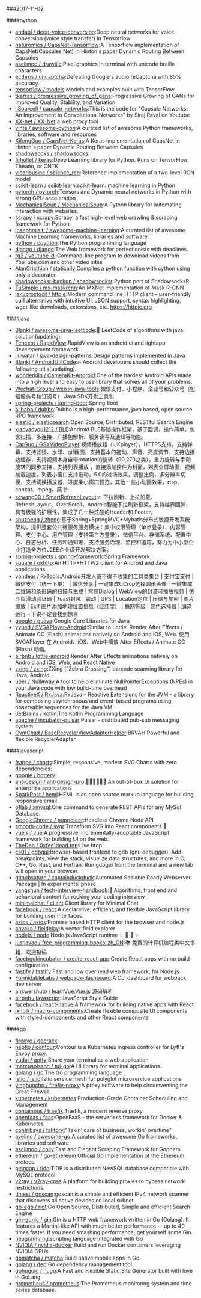 ###2017-11-02

####python
* [andabi / deep-voice-conversion](https://github.com/andabi/deep-voice-conversion):Deep neural networks for voice conversion (voice style transfer) in Tensorflow
* [naturomics / CapsNet-Tensorflow](https://github.com/naturomics/CapsNet-Tensorflow):A Tensorflow implementation of CapsNet(Capsules Net) in Hinton's paper Dynamic Routing Between Capsules
* [asciimoo / drawille](https://github.com/asciimoo/drawille):Pixel graphics in terminal with unicode braille characters
* [ecthros / uncaptcha](https://github.com/ecthros/uncaptcha):Defeating Google's audio reCaptcha with 85% accuracy.
* [tensorflow / models](https://github.com/tensorflow/models):Models and examples built with TensorFlow
* [tkarras / progressive_growing_of_gans](https://github.com/tkarras/progressive_growing_of_gans):Progressive Growing of GANs for Improved Quality, Stability, and Variation
* [llSourcell / capsule_networks](https://github.com/llSourcell/capsule_networks):This is the code for "Capsule Networks: An Improvement to Convolutional Networks" by Siraj Raval on Youtube
* [XX-net / XX-Net](https://github.com/XX-net/XX-Net):a web proxy tool
* [vinta / awesome-python](https://github.com/vinta/awesome-python):A curated list of awesome Python frameworks, libraries, software and resources
* [XifengGuo / CapsNet-Keras](https://github.com/XifengGuo/CapsNet-Keras):A Keras implementation of CapsNet in Hinton's paper Dynamic Routing Between Capsules
* [shadowsocks / shadowsocks](https://github.com/shadowsocks/shadowsocks):
* [fchollet / keras](https://github.com/fchollet/keras):Deep Learning library for Python. Runs on TensorFlow, Theano, or CNTK.
* [vicariousinc / science_rcn](https://github.com/vicariousinc/science_rcn):Reference implementation of a two-level RCN model
* [scikit-learn / scikit-learn](https://github.com/scikit-learn/scikit-learn):scikit-learn: machine learning in Python
* [pytorch / pytorch](https://github.com/pytorch/pytorch):Tensors and Dynamic neural networks in Python with strong GPU acceleration
* [MechanicalSoup / MechanicalSoup](https://github.com/MechanicalSoup/MechanicalSoup):A Python library for automating interaction with websites.
* [scrapy / scrapy](https://github.com/scrapy/scrapy):Scrapy, a fast high-level web crawling & scraping framework for Python.
* [josephmisiti / awesome-machine-learning](https://github.com/josephmisiti/awesome-machine-learning):A curated list of awesome Machine Learning frameworks, libraries and software.
* [python / cpython](https://github.com/python/cpython):The Python programming language
* [django / django](https://github.com/django/django):The Web framework for perfectionists with deadlines.
* [rg3 / youtube-dl](https://github.com/rg3/youtube-dl):Command-line program to download videos from YouTube.com and other video sites
* [AlanCristhian / statically](https://github.com/AlanCristhian/statically):Compiles a python function with cython using only a decorator.
* [shadowsocksr-backup / shadowsocksr](https://github.com/shadowsocksr-backup/shadowsocksr):Python port of ShadowsocksR
* [TuSimple / mx-maskrcnn](https://github.com/TuSimple/mx-maskrcnn):An MXNet implementation of Mask R-CNN
* [jakubroztocil / httpie](https://github.com/jakubroztocil/httpie):Modern command line HTTP client – user-friendly curl alternative with intuitive UI, JSON support, syntax highlighting, wget-like downloads, extensions, etc. https://httpie.org

####java
* [Blankj / awesome-java-leetcode](https://github.com/Blankj/awesome-java-leetcode):👑 LeetCode of algorithms with java solution(updating).
* [Tencent / RapidView](https://github.com/Tencent/RapidView):RapidView is an android ui and lightapp developement framework
* [iluwatar / java-design-patterns](https://github.com/iluwatar/java-design-patterns):Design patterns implemented in Java
* [Blankj / AndroidUtilCode](https://github.com/Blankj/AndroidUtilCode):🔥 Android developers should collect the following utils(updating).
* [wonderkiln / CameraKit-Android](https://github.com/wonderkiln/CameraKit-Android):One of the hardest Android APIs made into a high level and easy to use library that solves all of your problems.
* [Wechat-Group / weixin-java-tools](https://github.com/Wechat-Group/weixin-java-tools):微信支付、小程序、企业号和公众号（包括服务号和订阅号） Java SDK开发工具包
* [spring-projects / spring-boot](https://github.com/spring-projects/spring-boot):Spring Boot
* [alibaba / dubbo](https://github.com/alibaba/dubbo):Dubbo is a high-performance, java based, open source RPC framework
* [elastic / elasticsearch](https://github.com/elastic/elasticsearch):Open Source, Distributed, RESTful Search Engine
* [xiaoyaoyou1212 / BLE](https://github.com/xiaoyaoyou1212/BLE):Android BLE基础操作框架，基于回调，操作简单。包含扫描、多连接、广播包解析、服务读写及通知等功能。
* [CarGuo / GSYVideoPlayer](https://github.com/CarGuo/GSYVideoPlayer):视频播放器（IJKplayer），HTTPS支持，支持弹幕，支持滤镜、水印、gif截图，支持基本的拖动，声音、亮度调节，支持边播边缓存，支持视频本身自带rotation的旋转（90,270之类），重力旋转与手动旋转的同步支持，支持列表播放 ，直接添加控件为封面，列表全屏动画，视频加载速度，列表小窗口支持拖动，5.0的过场效果，调整比例，多分辨率切换，支持切换播放器，进度条小窗口预览，其他一些小动画效果，rtsp、concat、mpeg。简书:
* [scwang90 / SmartRefreshLayout](https://github.com/scwang90/SmartRefreshLayout):🔥 下拉刷新、上拉加载、RefreshLayout、OverScroll，Android智能下拉刷新框架，支持越界回弹，具有极强的扩展性，集成了几十种炫酷的Header和 Footer。
* [shuzheng / zheng](https://github.com/shuzheng/zheng):基于Spring+SpringMVC+Mybatis分布式敏捷开发系统架构，提供整套公共微服务服务模块：集中权限管理（单点登录）、内容管理、支付中心、用户管理（支持第三方登录）、微信平台、存储系统、配置中心、日志分析、任务和通知等，支持服务治理、监控和追踪，努力为中小型企业打造全方位J2EE企业级开发解决方案。
* [spring-projects / spring-framework](https://github.com/spring-projects/spring-framework):Spring Framework
* [square / okhttp](https://github.com/square/okhttp):An HTTP+HTTP/2 client for Android and Java applications.
* [vondear / RxTools](https://github.com/vondear/RxTools):Android开发人员不得不收集的工具类集合 | 支付宝支付 | 微信支付（统一下单） | 微信分享 | 一键集成UCrop选择圆形头像 | 一键集成二维码和条形码的扫描与生成 | 常用Dialog | WebView的封装可播放视频 | 仿斗鱼滑动验证码 | Toast封装 | 震动 | GPS | Location定位 | 压缩与加密 | 图片缩放 | Exif 图片添加地理位置信息（经纬度） | 蛛网等级 | 颜色选择器 | 编译运行一下说不定会找到惊喜
* [google / guava](https://github.com/google/guava):Google Core Libraries for Java
* [yyued / SVGAPlayer-Android](https://github.com/yyued/SVGAPlayer-Android):Similar to Lottie. Render After Effects / Animate CC (Flash) animations natively on Android and iOS, Web. 使用 SVGAPlayer 在 Android、iOS、Web中播放 After Effects / Animate CC (Flash) 动画。
* [airbnb / lottie-android](https://github.com/airbnb/lottie-android):Render After Effects animations natively on Android and iOS, Web, and React Native
* [zxing / zxing](https://github.com/zxing/zxing):ZXing ("Zebra Crossing") barcode scanning library for Java, Android
* [uber / NullAway](https://github.com/uber/NullAway):A tool to help eliminate NullPointerExceptions (NPEs) in your Java code with low build-time overhead
* [ReactiveX / RxJava](https://github.com/ReactiveX/RxJava):RxJava – Reactive Extensions for the JVM – a library for composing asynchronous and event-based programs using observable sequences for the Java VM.
* [JetBrains / kotlin](https://github.com/JetBrains/kotlin):The Kotlin Programming Language
* [apache / incubator-pulsar](https://github.com/apache/incubator-pulsar):Pulsar - distributed pub-sub messaging system
* [CymChad / BaseRecyclerViewAdapterHelper](https://github.com/CymChad/BaseRecyclerViewAdapterHelper):BRVAH:Powerful and flexible RecyclerAdapter

####javascript
* [frappe / charts](https://github.com/frappe/charts):Simple, responsive, modern SVG Charts with zero dependencies:
* [google / bottery](https://github.com/google/bottery):
* [ant-design / ant-design-pro](https://github.com/ant-design/ant-design-pro):👨🏻‍💻👩🏻‍💻 An out-of-box UI solution for enterprise applications
* [SparkPost / heml](https://github.com/SparkPost/heml):HEML is an open source markup language for building responsive email.
* [o1lab / xmysql](https://github.com/o1lab/xmysql):One command to generate REST APIs for any MySql Database.
* [GoogleChrome / puppeteer](https://github.com/GoogleChrome/puppeteer):Headless Chrome Node API
* [smooth-code / svgr](https://github.com/smooth-code/svgr):Transform SVG into React components 🦁
* [vuejs / vue](https://github.com/vuejs/vue):A progressive, incrementally-adoptable JavaScript framework for building UI on the web.
* [TheDen / 0xfee1dead.top](https://github.com/TheDen/0xfee1dead.top):Live htop
* [cs01 / gdbgui](https://github.com/cs01/gdbgui):Browser-based frontend to gdb (gnu debugger). Add breakpoints, view the stack, visualize data structures, and more in C, C++, Go, Rust, and Fortran. Run gdbgui from the terminal and a new tab will open in your browser.
* [githubsaturn / captainduckduck](https://github.com/githubsaturn/captainduckduck):Automated Scalable Ready Webserver Package | In experimental phase
* [yangshun / tech-interview-handbook](https://github.com/yangshun/tech-interview-handbook):💯 Algorithms, front end and behavioral content for rocking your coding interview
* [minimalchat / client](https://github.com/minimalchat/client):Client library for Minimal Chat
* [facebook / react](https://github.com/facebook/react):A declarative, efficient, and flexible JavaScript library for building user interfaces.
* [axios / axios](https://github.com/axios/axios):Promise based HTTP client for the browser and node.js
* [anvaka / fieldplay](https://github.com/anvaka/fieldplay):A vector field explorer
* [nodejs / node](https://github.com/nodejs/node):Node.js JavaScript runtime ✨ 🐢 🚀 ✨
* [justjavac / free-programming-books-zh_CN](https://github.com/justjavac/free-programming-books-zh_CN):📚 免费的计算机编程类中文书籍，欢迎投稿
* [facebookincubator / create-react-app](https://github.com/facebookincubator/create-react-app):Create React apps with no build configuration.
* [fastify / fastify](https://github.com/fastify/fastify):Fast and low overhead web framework, for Node.js
* [FormidableLabs / webpack-dashboard](https://github.com/FormidableLabs/webpack-dashboard):A CLI dashboard for webpack dev server
* [answershuto / learnVue](https://github.com/answershuto/learnVue):Vue.js 源码解析
* [airbnb / javascript](https://github.com/airbnb/javascript):JavaScript Style Guide
* [facebook / react-native](https://github.com/facebook/react-native):A framework for building native apps with React.
* [jxnblk / macro-components](https://github.com/jxnblk/macro-components):Create flexible composite UI components with styled-components and other React components

####go
* [fireeye / gocrack](https://github.com/fireeye/gocrack):
* [heptio / contour](https://github.com/heptio/contour):Contour is a Kubernetes ingress controller for Lyft's Envoy proxy.
* [yudai / gotty](https://github.com/yudai/gotty):Share your terminal as a web application
* [marcusolsson / tui-go](https://github.com/marcusolsson/tui-go):A UI library for terminal applications.
* [golang / go](https://github.com/golang/go):The Go programming language
* [istio / istio](https://github.com/istio/istio):Istio service mesh for polyglot microservice applications
* [yinghuocho / firefly-proxy](https://github.com/yinghuocho/firefly-proxy):A proxy software to help circumventing the Great Firewall.
* [kubernetes / kubernetes](https://github.com/kubernetes/kubernetes):Production-Grade Container Scheduling and Management
* [containous / traefik](https://github.com/containous/traefik):Træfik, a modern reverse proxy
* [openfaas / faas](https://github.com/openfaas/faas):OpenFaaS - the serverless framework for Docker & Kubernetes
* [contribsys / faktory](https://github.com/contribsys/faktory):"Takin' care of business, workin' overtime"
* [avelino / awesome-go](https://github.com/avelino/awesome-go):A curated list of awesome Go frameworks, libraries and software
* [asciimoo / colly](https://github.com/asciimoo/colly):Fast and Elegant Scraping Framework for Gophers
* [ethereum / go-ethereum](https://github.com/ethereum/go-ethereum):Official Go implementation of the Ethereum protocol
* [pingcap / tidb](https://github.com/pingcap/tidb):TiDB is a distributed NewSQL database compatible with MySQL protocol
* [v2ray / v2ray-core](https://github.com/v2ray/v2ray-core):A platform for building proxies to bypass network restrictions.
* [timest / goscan](https://github.com/timest/goscan):goscan is a simple and efficient IPv4 network scanner that discovers all active devices on local subnet.
* [go-ego / riot](https://github.com/go-ego/riot):Go Open Source, Distributed, Simple and efficient Search Engine
* [gin-gonic / gin](https://github.com/gin-gonic/gin):Gin is a HTTP web framework written in Go (Golang). It features a Martini-like API with much better performance -- up to 40 times faster. If you need smashing performance, get yourself some Gin.
* [neugram / ng](https://github.com/neugram/ng):scripting language integrated with Go
* [NVIDIA / nvidia-docker](https://github.com/NVIDIA/nvidia-docker):Build and run Docker containers leveraging NVIDIA GPUs
* [gomatcha / matcha](https://github.com/gomatcha/matcha):Build native mobile apps in Go.
* [golang / dep](https://github.com/golang/dep):Go dependency management tool
* [gohugoio / hugo](https://github.com/gohugoio/hugo):A Fast and Flexible Static Site Generator built with love in GoLang.
* [prometheus / prometheus](https://github.com/prometheus/prometheus):The Prometheus monitoring system and time series database.
